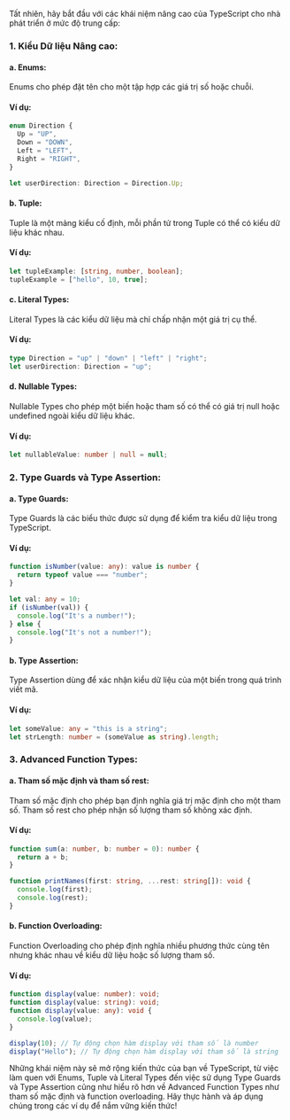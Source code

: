 Tất nhiên, hãy bắt đầu với các khái niệm nâng cao của TypeScript cho nhà phát triển ở mức độ trung cấp:

### 1. Kiểu Dữ liệu Nâng cao:

#### a. Enums:

Enums cho phép đặt tên cho một tập hợp các giá trị số hoặc chuỗi.

#### Ví dụ:

```typescript
enum Direction {
  Up = "UP",
  Down = "DOWN",
  Left = "LEFT",
  Right = "RIGHT",
}

let userDirection: Direction = Direction.Up;
```

#### b. Tuple:

Tuple là một mảng kiểu cố định, mỗi phần tử trong Tuple có thể có kiểu dữ liệu khác nhau.

#### Ví dụ:

```typescript
let tupleExample: [string, number, boolean];
tupleExample = ["hello", 10, true];
```

#### c. Literal Types:

Literal Types là các kiểu dữ liệu mà chỉ chấp nhận một giá trị cụ thể.

#### Ví dụ:

```typescript
type Direction = "up" | "down" | "left" | "right";
let userDirection: Direction = "up";
```

#### d. Nullable Types:

Nullable Types cho phép một biến hoặc tham số có thể có giá trị null hoặc undefined ngoài kiểu dữ liệu khác.

#### Ví dụ:

```typescript
let nullableValue: number | null = null;
```

### 2. Type Guards và Type Assertion:

#### a. Type Guards:

Type Guards là các biểu thức được sử dụng để kiểm tra kiểu dữ liệu trong TypeScript.

#### Ví dụ:

```typescript
function isNumber(value: any): value is number {
  return typeof value === "number";
}

let val: any = 10;
if (isNumber(val)) {
  console.log("It's a number!");
} else {
  console.log("It's not a number!");
}
```

#### b. Type Assertion:

Type Assertion dùng để xác nhận kiểu dữ liệu của một biến trong quá trình viết mã.

#### Ví dụ:

```typescript
let someValue: any = "this is a string";
let strLength: number = (someValue as string).length;
```

### 3. Advanced Function Types:

#### a. Tham số mặc định và tham số rest:

Tham số mặc định cho phép bạn định nghĩa giá trị mặc định cho một tham số. Tham số rest cho phép nhận số lượng tham số không xác định.

#### Ví dụ:

```typescript
function sum(a: number, b: number = 0): number {
  return a + b;
}

function printNames(first: string, ...rest: string[]): void {
  console.log(first);
  console.log(rest);
}
```

#### b. Function Overloading:

Function Overloading cho phép định nghĩa nhiều phương thức cùng tên nhưng khác nhau về kiểu dữ liệu hoặc số lượng tham số.

#### Ví dụ:

```typescript
function display(value: number): void;
function display(value: string): void;
function display(value: any): void {
  console.log(value);
}

display(10); // Tự động chọn hàm display với tham số là number
display("Hello"); // Tự động chọn hàm display với tham số là string
```

Những khái niệm này sẽ mở rộng kiến thức của bạn về TypeScript, từ việc làm quen với Enums, Tuple và Literal Types đến việc sử dụng Type Guards và Type Assertion cũng như hiểu rõ hơn về Advanced Function Types như tham số mặc định và function overloading. Hãy thực hành và áp dụng chúng trong các ví dụ để nắm vững kiến thức!
